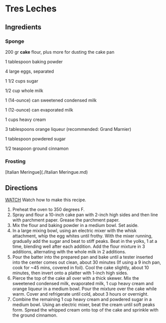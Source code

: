 # Tres Leches

## Ingredients

### Sponge

200 gr **cake** flour, plus more for dusting the cake pan

1 tablespoon baking powder

4 large eggs, separated

1 1/2 cups sugar

1/2 cup whole milk

1 (14-ounce) can sweetened condensed milk

1 (12-ounce) can evaporated milk

1 cups heavy cream

3 tablespoons orange liqueur (recommended: Grand Marnier)

1 tablespoon powdered sugar

1/2 teaspoon ground cinnamon

### Frosting
[Italian Meringue](./Italian Meringue.md)


## Directions
[WATCH](https://www.foodnetwork.com/recipes/marcela-valladolid/tres-leches-cake-recipe-1926197?desktop-device=true&desktop-device=true&])
Watch how to make this recipe.

1.  Preheat the oven to 350 degrees F. 
2.  Spray and flour a 10-inch cake pan with 2-inch high sides and then line with parchment paper. Grease the parchment paper.
3.  Mix the flour and baking powder in a medium bowl. Set aside.
4.  In a large mixing bowl, using an electric mixer with the whisk attachment, whip the egg whites until frothy. With the mixer running, gradually add the sugar and beat to stiff peaks. Beat in the yolks, 1 at a time, blending well after each addition. Add the flour mixture in 3 additions, alternating with the whole milk in 2 additions.
5.  Pour the batter into the prepared pan and bake until a tester inserted into the center comes out clean, about 30 minutes (If using a 9 inch pan, cook for ~45 mins, covered in foil). Cool the cake slightly, about 10 minutes, then invert onto a platter with 1-inch high sides.
6.  Pierce the top of the cake all over with a thick skewer. Mix the sweetened condensed milk, evaporated milk, 1 cup heavy cream and orange liqueur in a medium bowl. Pour the mixture over the cake while warm. Cover and refrigerate until cold, about 3 hours or overnight.
7.  Combine the remaining 1 cup heavy cream and powdered sugar in a medium bowl. Using an electric mixer, beat the cream until soft peaks form. Spread the whipped cream onto top of the cake and sprinkle with the ground cinnamon.

